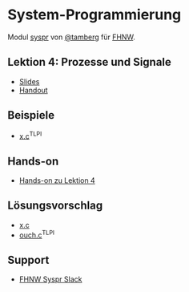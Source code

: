 # System-Programmierung
Modul [syspr]( https://www.fhnw.ch/de/studium/module/6008081) von [@tamberg](https://twitter.com/tamberg) für [FHNW](https://www.fhnw.ch/).

## Lektion 4: Prozesse und Signale
- [Slides](http://www.tamberg.org/fhnw/2018/Syspr04ProzesseUndSignale.pdf)
- [Handout](http://www.tamberg.org/fhnw/2018/Syspr04ProzesseUndSignaleHandout.pdf)

## Beispiele
- [x.c](http://man7.org/tlpi/code/online/dist/x.c.html)<sup>TLPI</sup>

## Hands-on
- [Hands-on zu Lektion 4](../../../../fhnw-syspr-work-04/blob/master/README.md)

## Lösungsvorschlag
- [x.c](x.c)
- [ouch.c](http://man7.org/tlpi/code/online/dist/signals/ouch.c.html)<sup>TLPI</sup>

## Support
- [FHNW Syspr Slack](https://fhnw-syspr.slack.com/)
